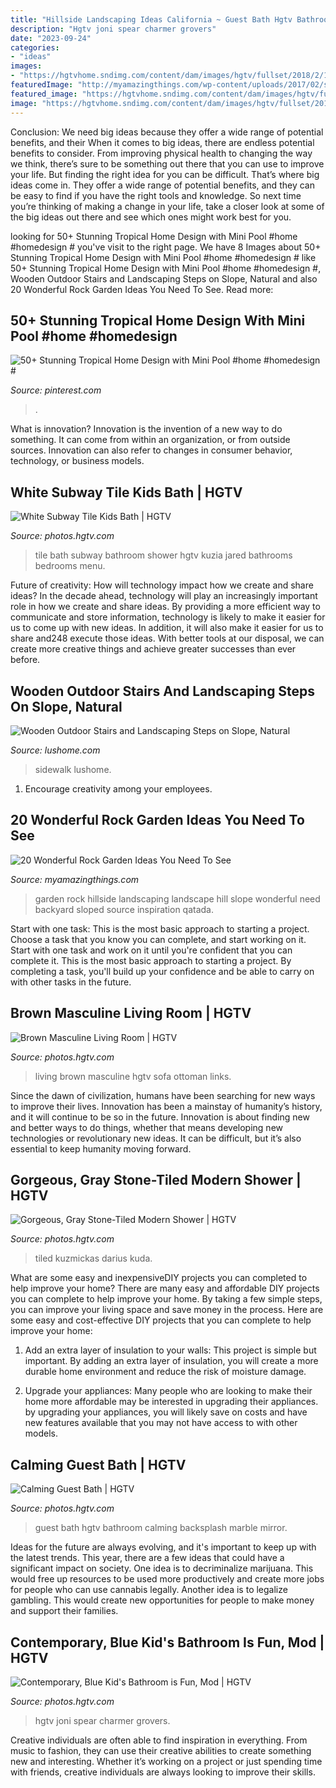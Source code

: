 ```yaml
---
title: "Hillside Landscaping Ideas California ~ Guest Bath Hgtv Bathroom Calming Backsplash Marble Mirror"
description: "Hgtv joni spear charmer grovers"
date: "2023-09-24"
categories:
- "ideas"
images:
- "https://hgtvhome.sndimg.com/content/dam/images/hgtv/fullset/2018/2/12/0/IO_Julia-Caro-Alt_Relaxing-Guest-Bath.jpg.rend.hgtvcom.966.1449.suffix/1518464419722.jpeg"
featuredImage: "http://myamazingthings.com/wp-content/uploads/2017/02/small-rock-garden-ideas-962-hillside-rock-garden-ideas-588-x-441.jpg"
featured_image: "https://hgtvhome.sndimg.com/content/dam/images/hgtv/fullset/2010/6/11/0/Original_Taylor-King-double-frame-living-room_s3x4.jpg.rend.hgtvcom.966.1288.suffix/1400951107150.jpeg"
image: "https://hgtvhome.sndimg.com/content/dam/images/hgtv/fullset/2018/2/12/0/IO_Julia-Caro-Alt_Relaxing-Guest-Bath.jpg.rend.hgtvcom.966.1449.suffix/1518464419722.jpeg"
---
```



Conclusion: We need big ideas because they offer a wide range of potential benefits, and their
When it comes to big ideas, there are endless potential benefits to consider. From improving physical health to changing the way we think, there’s sure to be something out there that you can use to improve your life. But finding the right idea for you can be difficult. That’s where big ideas come in. They offer a wide range of potential benefits, and they can be easy to find if you have the right tools and knowledge. So next time you’re thinking of making a change in your life, take a closer look at some of the big ideas out there and see which ones might work best for you.

	

		
looking for 50+ Stunning Tropical Home Design with Mini Pool #home #homedesign # you've visit to the right page. We have 8 Images about 50+ Stunning Tropical Home Design with Mini Pool #home #homedesign # like 50+ Stunning Tropical Home Design with Mini Pool #home #homedesign #, Wooden Outdoor Stairs and Landscaping Steps on Slope, Natural and also 20 Wonderful Rock Garden Ideas You Need To See. Read more:
		
    
## 50+ Stunning Tropical Home Design With Mini Pool #home #homedesign #

<img loading=lazy src="https://i.pinimg.com/736x/fd/bd/42/fdbd421ef8e1fd817eb3fad8a6bfe46e.jpg" onerror="this.onerror=null;this.src='https://tse1.mm.bing.net/th?id=OIP.BKDcLKs7sOswAD7h25K2-wHaLH&amp;pid=15.1';" alt="50+ Stunning Tropical Home Design with Mini Pool #home #homedesign #">

_Source: pinterest.com_

>. 

	

What is innovation?
Innovation is the invention of a new way to do something. It can come from within an organization, or from outside sources. Innovation can also refer to changes in consumer behavior, technology, or business models.

    
## White Subway Tile Kids Bath | HGTV

<img loading=lazy src="https://hgtvhome.sndimg.com/content/dam/images/hgtv/fullset/2019/7/17/0/DOTY2019_Kristina-Crestin_Northshore-Lakehouse_Kid-Bath.jpg.rend.hgtvcom.966.1449.suffix/1563374575192.jpeg" onerror="this.onerror=null;this.src='https://tse1.mm.bing.net/th?id=OIP.SwBTec6KHgNSFGQBXnzW3AHaLH&amp;pid=15.1';" alt="White Subway Tile Kids Bath | HGTV">

_Source: photos.hgtv.com_

>tile bath subway bathroom shower hgtv kuzia jared bathrooms bedrooms menu. 

	

Future of creativity: How will technology impact how we create and share ideas?
In the decade ahead, technology will play an increasingly important role in how we create and share ideas. By providing a more efficient way to communicate and store information, technology is likely to make it easier for us to come up with new ideas. In addition, it will also make it easier for us to share and248
execute those ideas. With better tools at our disposal, we can create more creative things and achieve greater successes than ever before.

    
## Wooden Outdoor Stairs And Landscaping Steps On Slope, Natural

<img loading=lazy src="https://www.lushome.com/wp-content/uploads/2012/08/wood-outdoor-stairs-landscaping-steps-12.jpg" onerror="this.onerror=null;this.src='https://tse3.mm.bing.net/th?id=OIP.tpva3-QQ-rgpYzSByU3uhgAAAA&amp;pid=15.1';" alt="Wooden Outdoor Stairs and Landscaping Steps on Slope, Natural">

_Source: lushome.com_

>sidewalk lushome. 

	

1. Encourage creativity among your employees.

    
## 20 Wonderful Rock Garden Ideas You Need To See

<img loading=lazy src="http://myamazingthings.com/wp-content/uploads/2017/02/small-rock-garden-ideas-962-hillside-rock-garden-ideas-588-x-441.jpg" onerror="this.onerror=null;this.src='https://tse3.mm.bing.net/th?id=OIP.2FsHHnA1J6p4cUBgdRXcjAHaFj&amp;pid=15.1';" alt="20 Wonderful Rock Garden Ideas You Need To See">

_Source: myamazingthings.com_

>garden rock hillside landscaping landscape hill slope wonderful need backyard sloped source inspiration qatada. 

	

Start with one task: This is the most basic approach to starting a project. Choose a task that you know you can complete, and start working on it.
Start with one task and work on it until you're confident that you can complete it. This is the most basic approach to starting a project. By completing a task, you'll build up your confidence and be able to carry on with other tasks in the future.

    
## Brown Masculine Living Room | HGTV

<img loading=lazy src="https://hgtvhome.sndimg.com/content/dam/images/hgtv/fullset/2010/6/11/0/Original_Taylor-King-double-frame-living-room_s3x4.jpg.rend.hgtvcom.966.1288.suffix/1400951107150.jpeg" onerror="this.onerror=null;this.src='https://tse3.mm.bing.net/th?id=OIP._ehduC3Snh5dSKQfTlQmEAHaJ4&amp;pid=15.1';" alt="Brown Masculine Living Room | HGTV">

_Source: photos.hgtv.com_

>living brown masculine hgtv sofa ottoman links. 

	

Since the dawn of civilization, humans have been searching for new ways to improve their lives. Innovation has been a mainstay of humanity’s history, and it will continue to be so in the future. Innovation is about finding new and better ways to do things, whether that means developing new technologies or revolutionary new ideas. It can be difficult, but it’s also essential to keep humanity moving forward.

    
## Gorgeous, Gray Stone-Tiled Modern Shower | HGTV

<img loading=lazy src="https://hgtvhome.sndimg.com/content/dam/images/hgtv/fullset/2015/10/12/0/Jordan-Iverson_WiLo-North_6.jpg.rend.hgtvcom.966.1449.suffix/1444671284116.jpeg" onerror="this.onerror=null;this.src='https://tse2.mm.bing.net/th?id=OIP.YPDPI6Q8rxEd48weDDEb6gHaLH&amp;pid=15.1';" alt="Gorgeous, Gray Stone-Tiled Modern Shower | HGTV">

_Source: photos.hgtv.com_

>tiled kuzmickas darius kuda. 

	

What are some easy and inexpensiveDIY projects you can completed to help improve your home?
There are many easy and affordable DIY projects you can complete to help improve your home. By taking a few simple steps, you can improve your living space and save money in the process. Here are some easy and cost-effective DIY projects that you can complete to help improve your home: 
1. Add an extra layer of insulation to your walls: This project is simple but important. By adding an extra layer of insulation, you will create a more durable home environment and reduce the risk of moisture damage. 

2. Upgrade your appliances: Many people who are looking to make their home more affordable may be interested in upgrading their appliances. by upgrading your appliances, you will likely save on costs and have new features available that you may not have access to with other models. 


    
## Calming Guest Bath | HGTV

<img loading=lazy src="https://hgtvhome.sndimg.com/content/dam/images/hgtv/fullset/2018/2/12/0/IO_Julia-Caro-Alt_Relaxing-Guest-Bath.jpg.rend.hgtvcom.966.1449.suffix/1518464419722.jpeg" onerror="this.onerror=null;this.src='https://tse1.mm.bing.net/th?id=OIP.Fpa58LdVTDBlFZSnRRGEkQHaLH&amp;pid=15.1';" alt="Calming Guest Bath | HGTV">

_Source: photos.hgtv.com_

>guest bath hgtv bathroom calming backsplash marble mirror. 

	

Ideas for the future are always evolving, and it's important to keep up with the latest trends. This year, there are a few ideas that could have a significant impact on society. One idea is to decriminalize marijuana. This would free up resources to be used more productively and create more jobs for people who can use cannabis legally. Another idea is to legalize gambling. This would create new opportunities for people to make money and support their families.

    
## Contemporary, Blue Kid&#039;s Bathroom Is Fun, Mod | HGTV

<img loading=lazy src="https://hgtvhome.sndimg.com/content/dam/images/hgtv/fullset/2015/7/14/1/Joni-Spear_Colorful-Nursery_3.jpg.rend.hgtvcom.966.1352.suffix/1436896321578.jpeg" onerror="this.onerror=null;this.src='https://tse4.mm.bing.net/th?id=OIP.ct7XBaVoPzfP1yTh5sn1NwHaKX&amp;pid=15.1';" alt="Contemporary, Blue Kid&#039;s Bathroom is Fun, Mod | HGTV">

_Source: photos.hgtv.com_

>hgtv joni spear charmer grovers. 

	

Creative individuals are often able to find inspiration in everything. From music to fashion, they can use their creative abilities to create something new and interesting. Whether it’s working on a project or just spending time with friends, creative individuals are always looking to improve their skills.

